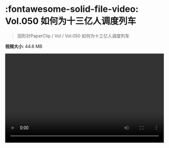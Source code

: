 # :fontawesome-solid-file-video: Vol.050 如何为十三亿人调度列车

> 回形针PaperClip / Vol / Vol.050 如何为十三亿人调度列车

**视频大小**: 44.6 MB

<video id="V-31cf18bfffdb6684099f5ce813de42b0" width="512" height="288" preload="none" playsinline webkit-playsinline></video>